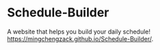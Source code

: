 # Schedule-Builder
A website that helps you build your daily schedule!
https://mingchengzack.github.io/Schedule-Builder/.

